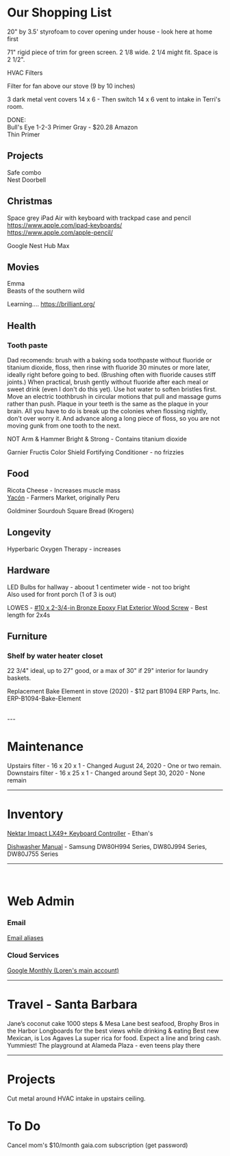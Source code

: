 # Our Shopping List 

20" by 3.5' styrofoam to cover opening under house - look here at home first    

71" rigid piece of trim for green screen. 2 1/8 wide. 2 1/4 might fit. Space is 2 1/2".  

HVAC Filters

Filter for fan above our stove (9 by 10 inches)  

3 dark metal vent covers 14 x 6 - Then switch 14 x 6 vent to intake in Terri's room.  


DONE:  
Bull's Eye 1-2-3 Primer Gray - $20.28 Amazon  
Thin Primer  


## Projects

Safe combo  
Nest Doorbell  

## Christmas

Space grey iPad Air with keyboard with trackpad case and pencil  
https://www.apple.com/ipad-keyboards/  
https://www.apple.com/apple-pencil/  

Google Nest Hub Max  

## Movies

Emma  
Beasts of the southern wild

Learning....
https://brilliant.org/

<!--

https://www.amazon.com/Magic-Keyboard-12-9-inch-iPad-Generation/dp/B0863F794B/ref=sxin_9_ac_d_pm?ac_md=5-2-QWJvdmUgJDIwMA%3D%3D-ac_d_pm&cv_ct_cx=ipad+pro+keyboard&dchild=1&keywords=ipad+pro+keyboard&pd_rd_i=B0863F794B&pd_rd_r=bc06150e-29a0-47ae-b6ee-39d31298b303&pd_rd_w=PLdvN&pd_rd_wg=jFoiw&pf_rd_p=7be0d365-42b5-4a96-a2d8-6c85cad85d35&pf_rd_r=66BQ3XSDC2X2EJB1T8KF&psc=1&qid=1603383786&sr=1-3-22d05c05-1231-4126-b7c4-3e7a9c0027d0

-->

## Health

### Tooth paste  

Dad recomends: brush with a baking soda toothpaste without fluoride or titanium dioxide, floss, then rinse with fluoride 30 minutes or more later, ideally right before going to bed. (Brushing often with fluoride causes stiff joints.) When practical, brush gently without fluoride after each meal or sweet drink (even I don't do this yet).  Use hot water to soften bristles first. Move an electric toothbrush in circular motions that pull and massage gums rather than push. Plaque in your teeth is the same as the plaque in your brain. All you have to do is break up the colonies when flossing nightly, don't over worry it. And advance along a long piece of floss, so you are not moving gunk from one tooth to the next.

<!--
[Jason Sea Fresh Anti-Cavity and Strengthening Gel Toothpaste - Deep Sea Spearmint](https://www.amazon.com/Jason-Fresh-Anti-Cavity-Strengthening-Toothpaste/dp/B00J7G0HLA/ref=sr_1_2?dchild=1&keywords=JASON+Spearmint+Deep+Sea+anti-cavity&qid=1596992472&s=beauty&sr=1-2)

[JASON Simply Coconut Strengthening Toothpaste, Coconut Mint](https://www.amazon.com/gp/product/B074D96PLL/ref=ox_sc_act_title_2?smid=ATVPDKIKX0DER&psc=1)

http://ncap.com patents for Kailo Nanotech Bio-Antenna 
-->

NOT Arm & Hammer Bright & Strong - Contains titanium dioxide  

Garnier Fructis Color Shield Fortifying Conditioner - no frizzies

## Food

Ricota Cheese - Increases muscle mass  
[Yacón](https://en.wikipedia.org/wiki/Yac%C3%B3n) - Farmers Market, originally Peru  

Goldminer Sourdouh Square Bread (Krogers)  



## Longevity

Hyperbaric Oxygen Therapy - increases 


## Hardware  

LED Bulbs for hallway - aboout 1 centimeter wide - not too bright  
Also used for front porch (1 of 3 is out)  

LOWES - [#10 x 2-3/4-in Bronze Epoxy Flat Exterior Wood Screw](https://www.lowes.com/pd/Power-Pro-One-10-x-2-3-4-in-Bronze-Epoxy-Flat-Exterior-Multi-Material-Screws-1-lb/1000310357) - Best length for 2x4s  

## Furniture

### Shelf by water heater closet  
22 3/4" ideal, up to 27" good, or a max of 30" if 29" interior for laundry baskets.  

Replacement Bake Element in stove (2020) - $12 part B1094 ERP Parts, Inc. ERP-B1094-Bake-Element

<br>
---

# Maintenance

Upstairs filter - 16 x 20 x 1 - Changed August 24, 2020 - One or two remain.  
Downstairs filter - 16 x 25 x 1 - Changed around Sept 30, 2020 - None remain 
<br>

---

# Inventory

[Nektar Impact LX49+ Keyboard Controller](https://smile.amazon.com/Controlador-teclado-Nektar-IMPACT-LX49/dp/B01HZWL64O/ref=pb_allspark_session_sims_desktop_267_4) - Ethan's  

[Dishwasher Manual](https://downloadcenter.samsung.com/content/UM/201504/20150413184925371/DW80H994_DD68-00164A-03_EN_MES.pdf) - Samsung 
DW80H994 Series, DW80J994 Series, DW80J755 Series
<!--
Sorta works
Drain plug for kitchen sink - no holes.  (4.5 inches over 3.5 inch hole.)  
-->

<hr><br>

# Web Admin

### Email

[Email aliases](https://admin.google.com/ac/users/2nusc190wm6dap/profile)  

### Cloud Services

[Google Monthly (Loren's main account)](https://console.cloud.google.com/billing/017EC7-2CC5B8-9ED176/history?organizationId=612484903596)  


---

# Travel - Santa Barbara

Jane’s coconut cake
1000 steps & Mesa Lane
best seafood, Brophy Bros in the Harbor
Longboards for the best views while drinking & eating
Best new Mexican, is Los Agaves
La super rica for food. Expect a line and bring cash. Yummiest!
The playground at Alameda Plaza - even teens play there


---

# Projects

Cut metal around HVAC intake in upstairs ceiling.

# To Do

Cancel mom's $10/month gaia.com subscription (get password)


